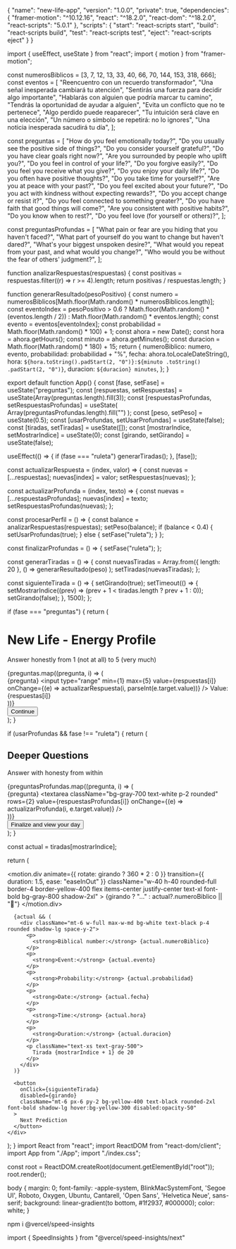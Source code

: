{
  "name": "new-life-app",
  "version": "1.0.0",
  "private": true,
  "dependencies": {
    "framer-motion": "^10.12.16",
    "react": "^18.2.0",
    "react-dom": "^18.2.0",
    "react-scripts": "5.0.1"
  },
  "scripts": {
    "start": "react-scripts start",
    "build": "react-scripts build",
    "test": "react-scripts test",
    "eject": "react-scripts eject"
  }
}




import { useEffect, useState } from "react";
import { motion } from "framer-motion";

const numerosBiblicos = [3, 7, 12, 13, 33, 40, 66, 70, 144, 153, 318, 666];
const eventos = [
  "Reencuentro con un recuerdo transformador",
  "Una señal inesperada cambiará tu atención",
  "Sentirás una fuerza para decidir algo importante",
  "Hablarás con alguien que podría marcar tu camino",
  "Tendrás la oportunidad de ayudar a alguien",
  "Evita un conflicto que no te pertenece",
  "Algo perdido puede reaparecer",
  "Tu intuición será clave en una elección",
  "Un número o símbolo se repetirá: no lo ignores",
  "Una noticia inesperada sacudirá tu día",
];






const preguntas = [
  "How do you feel emotionally today?",
  "Do you usually see the positive side of things?",
  "Do you consider yourself grateful?",
  "Do you have clear goals right now?",
  "Are you surrounded by people who uplift you?",
  "Do you feel in control of your life?",
  "Do you forgive easily?",
  "Do you feel you receive what you give?",
  "Do you enjoy your daily life?",
  "Do you often have positive thoughts?",
  "Do you take time for yourself?",
  "Are you at peace with your past?",
  "Do you feel excited about your future?",
  "Do you act with kindness without expecting rewards?",
  "Do you accept change or resist it?",
  "Do you feel connected to something greater?",
  "Do you have faith that good things will come?",
  "Are you consistent with positive habits?",
  "Do you know when to rest?",
  "Do you feel love (for yourself or others)?",
];






const preguntasProfundas = [
  "What pain or fear are you hiding that you haven't faced?",
  "What part of yourself do you want to change but haven't dared?",
  "What's your biggest unspoken desire?",
  "What would you repeat from your past, and what would you change?",
  "Who would you be without the fear of others' judgment?",
];






function analizarRespuestas(respuestas) {
  const positivas = respuestas.filter((r) => r >= 4).length;
  return positivas / respuestas.length;
}






function generarResultado(pesoPositivo) {
  const numero =
    numerosBiblicos[Math.floor(Math.random() * numerosBiblicos.length)];
  const eventoIndex =
    pesoPositivo > 0.6
      ? Math.floor(Math.random() * (eventos.length / 2))
      : Math.floor(Math.random() * eventos.length);
  const evento = eventos[eventoIndex];
  const probabilidad = Math.floor(Math.random() * 100) + 1;
  const ahora = new Date();
  const hora = ahora.getHours();
  const minuto = ahora.getMinutes();
  const duracion = Math.floor(Math.random() * 180) + 15;
  return {
    numeroBiblico: numero,
    evento,
    probabilidad: probabilidad + "%",
    fecha: ahora.toLocaleDateString(),
    hora: `${hora.toString().padStart(2, "0")}:${minuto
      .toString()
      .padStart(2, "0")}`,
    duracion: `${duracion} minutes`,
  };
}







export default function App() {
  const [fase, setFase] = useState("preguntas");
  const [respuestas, setRespuestas] = useState(Array(preguntas.length).fill(3));
  const [respuestasProfundas, setRespuestasProfundas] = useState(
    Array(preguntasProfundas.length).fill("")
  );
  const [peso, setPeso] = useState(0.5);
  const [usarProfundas, setUsarProfundas] = useState(false);
  const [tiradas, setTiradas] = useState([]);
  const [mostrarIndice, setMostrarIndice] = useState(0);
  const [girando, setGirando] = useState(false);

  useEffect(() => {
    if (fase === "ruleta") generarTiradas();
  }, [fase]);

  const actualizarRespuesta = (index, valor) => {
    const nuevas = [...respuestas];
    nuevas[index] = valor;
    setRespuestas(nuevas);
  };

  const actualizarProfunda = (index, texto) => {
    const nuevas = [...respuestasProfundas];
    nuevas[index] = texto;
    setRespuestasProfundas(nuevas);
  };

  const procesarPerfil = () => {
    const balance = analizarRespuestas(respuestas);
    setPeso(balance);
    if (balance < 0.4) {
      setUsarProfundas(true);
    } else {
      setFase("ruleta");
    }
  };

  const finalizarProfundas = () => {
    setFase("ruleta");
  };

  const generarTiradas = () => {
    const nuevasTiradas = Array.from({ length: 20 }, () =>
      generarResultado(peso)
    );
    setTiradas(nuevasTiradas);
  };

  const siguienteTirada = () => {
    setGirando(true);
    setTimeout(() => {
      setMostrarIndice((prev) => (prev + 1 < tiradas.length ? prev + 1 : 0));
      setGirando(false);
    }, 1500);
  };

  if (fase === "preguntas") {
    return (
      <div className="min-h-screen bg-gradient-to-b from-gray-800 to-black text-white p-6">
        <h1 className="text-2xl font-bold mb-4">New Life - Energy Profile</h1>
        <p className="mb-4">Answer honestly from 1 (not at all) to 5 (very much)</p>
        <div className="space-y-4">
          {preguntas.map((pregunta, i) => (
            <div key={i} className="flex flex-col">
              <label className="mb-1">{pregunta}</label>
              <input
                type="range"
                min={1}
                max={5}
                value={respuestas[i]}
                onChange={(e) => actualizarRespuesta(i, parseInt(e.target.value))}
              />
              <span className="text-sm text-gray-300">Value: {respuestas[i]}</span>
            </div>
          ))}
        </div>
        <button
          className="mt-6 px-6 py-2 bg-yellow-400 text-black rounded-xl font-bold hover:bg-yellow-300"
          onClick={procesarPerfil}
        >
          Continue
        </button>
      </div>
    );
  }

  if (usarProfundas && fase !== "ruleta") {
    return (
      <div className="min-h-screen bg-gradient-to-b from-gray-900 to-black text-white p-6">
        <h2 className="text-xl font-semibold mb-4">Deeper Questions</h2>
        <p className="mb-4">Answer with honesty from within</p>
        <div className="space-y-4">
          {preguntasProfundas.map((pregunta, i) => (
            <div key={i} className="flex flex-col">
              <label className="mb-1">{pregunta}</label>
              <textarea
                className="bg-gray-700 text-white p-2 rounded"
                rows={2}
                value={respuestasProfundas[i]}
                onChange={(e) => actualizarProfunda(i, e.target.value)}
              />
            </div>
          ))}
        </div>
        <button
          className="mt-6 px-6 py-2 bg-yellow-400 text-black rounded-xl font-bold hover:bg-yellow-300"
          onClick={finalizarProfundas}
        >
          Finalize and view your day
        </button>
      </div>
    );
  }

  const actual = tiradas[mostrarIndice];

  return (
    <div className="flex flex-col items-center justify-center min-h-screen p-4 bg-gradient-to-b from-gray-900 to-black text-white">
      <motion.div
        animate={{ rotate: girando ? 360 * 2 : 0 }}
        transition={{ duration: 1.5, ease: "easeInOut" }}
        className="w-40 h-40 rounded-full border-4 border-yellow-400 flex items-center justify-center text-xl font-bold bg-gray-800 shadow-2xl"
      >
        {girando ? "..." : actual?.numeroBiblico || "🎰"}
      </motion.div>

      {actual && (
        <div className="mt-6 w-full max-w-md bg-white text-black p-4 rounded shadow-lg space-y-2">
          <p>
            <strong>Biblical number:</strong> {actual.numeroBiblico}
          </p>
          <p>
            <strong>Event:</strong> {actual.evento}
          </p>
          <p>
            <strong>Probability:</strong> {actual.probabilidad}
          </p>
          <p>
            <strong>Date:</strong> {actual.fecha}
          </p>
          <p>
            <strong>Time:</strong> {actual.hora}
          </p>
          <p>
            <strong>Duration:</strong> {actual.duracion}
          </p>
          <p className="text-xs text-gray-500">
            Tirada {mostrarIndice + 1} de 20
          </p>
        </div>
      )}

      <button
        onClick={siguienteTirada}
        disabled={girando}
        className="mt-6 px-6 py-2 bg-yellow-400 text-black rounded-2xl font-bold shadow-lg hover:bg-yellow-300 disabled:opacity-50"
      >
        Next Prediction
      </button>
    </div>
  );
}
import React from "react";
import ReactDOM from "react-dom/client";
import App from "./App";
import "./index.css";

const root = ReactDOM.createRoot(document.getElementById("root"));
root.render(<App />);
<!DOCTYPE html>
<html lang="en">
  <head>
    <meta charset="utf-8" />
    <link rel="icon" href="%PUBLIC_URL%/favicon.ico" />
    <meta name="viewport" content="width=device-width, initial-scale=1" />
    <title>New Life - Biblical Mystic Wheel</title>
  </head>
  <body>
    <div id="root"></div>
  </body>
</html>
body {
  margin: 0;
  font-family: -apple-system, BlinkMacSystemFont, 'Segoe UI', Roboto,
    Oxygen, Ubuntu, Cantarell, 'Open Sans', 'Helvetica Neue', sans-serif;
  background: linear-gradient(to bottom, #1f2937, #000000);
  color: white;
}


npm i @vercel/speed-insights



import { SpeedInsights } from "@vercel/speed-insights/next"

